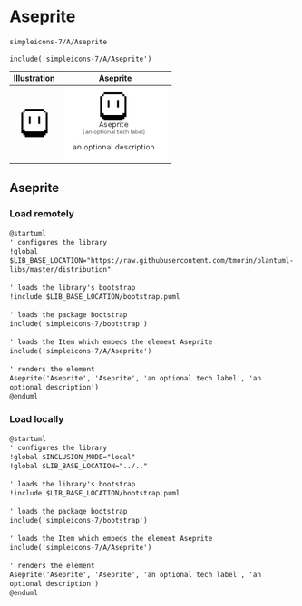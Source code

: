 # Aseprite


```text
simpleicons-7/A/Aseprite
```

```text
include('simpleicons-7/A/Aseprite')
```



| Illustration | Aseprite |
| :---: | :---: |
| ![illustration for Illustration](../../simpleicons-7/A/Aseprite.png) | ![illustration for Aseprite](../../simpleicons-7/A/Aseprite.Local.png) |




## Aseprite

### Load remotely
```plantuml
@startuml
' configures the library
!global $LIB_BASE_LOCATION="https://raw.githubusercontent.com/tmorin/plantuml-libs/master/distribution"

' loads the library's bootstrap
!include $LIB_BASE_LOCATION/bootstrap.puml

' loads the package bootstrap
include('simpleicons-7/bootstrap')

' loads the Item which embeds the element Aseprite
include('simpleicons-7/A/Aseprite')

' renders the element
Aseprite('Aseprite', 'Aseprite', 'an optional tech label', 'an optional description')
@enduml
```

### Load locally
```plantuml
@startuml
' configures the library
!global $INCLUSION_MODE="local"
!global $LIB_BASE_LOCATION="../.."

' loads the library's bootstrap
!include $LIB_BASE_LOCATION/bootstrap.puml

' loads the package bootstrap
include('simpleicons-7/bootstrap')

' loads the Item which embeds the element Aseprite
include('simpleicons-7/A/Aseprite')

' renders the element
Aseprite('Aseprite', 'Aseprite', 'an optional tech label', 'an optional description')
@enduml
```

